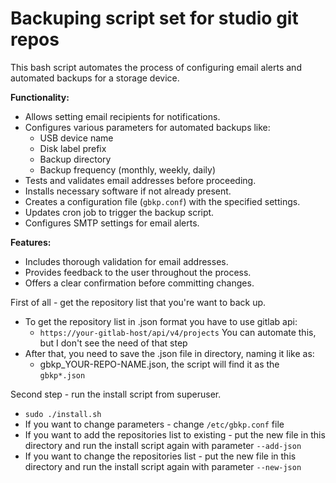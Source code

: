 # Backuping script set for studio git repos
This bash script automates the process of configuring email alerts and automated backups for a storage device. 

**Functionality:**

* Allows setting email recipients for notifications.
* Configures various parameters for automated backups like:
    * USB device name
    * Disk label prefix
    * Backup directory
    * Backup frequency (monthly, weekly, daily)
* Tests and validates email addresses before proceeding.
* Installs necessary software if not already present.
* Creates a configuration file (`gbkp.conf`) with the specified settings.
* Updates cron job to trigger the backup script.
* Configures SMTP settings for email alerts.

**Features:**

* Includes thorough validation for email addresses.
* Provides feedback to the user throughout the process.
* Offers a clear confirmation before committing changes.

First of all - get the repository list that you're want to back up.
 - To get the repository list in .json format you have to use gitlab api:
   - `https://your-gitlab-host/api/v4/projects`
      You can automate this, but I don't see the need of that step
 - After that, you need to save the .json file in directory, naming it like as:
   - gbkp_YOUR-REPO-NAME.json, the script will find it as the `gbkp*.json`

Second step - run the install script from superuser.
 - `sudo ./install.sh`
 - If you want to change parameters - change `/etc/gbkp.conf` file
 - If you want to add the repositories list to existing - put the new file in this directory and run the install script again with parameter `--add-json`
 - If you want to change the repositories list - put the new file in this directory and run the install script again with parameter `--new-json`


